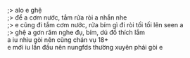 ;> alo e ghệ<br>
;> để a cơm nước, tắm rửa ròi a nhắn nhe<br>
;> e cũng đi tắm cơm nước, rửa bím gì đi ròi tối tối lên seen a<br>
;> ghệ a gơn răm nghe đụ, bím, dú đồ thích lắm<br>
a iu nhìu gòi nên cũng chán vụ 18+<br>
e mới iu lần đầu nên nungfds thường xuyên phải gòi e
